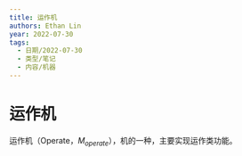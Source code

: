 ```yaml
---
title: 运作机
authors: Ethan Lin
year: 2022-07-30 
tags:
  - 日期/2022-07-30 
  - 类型/笔记 
  - 内容/机器 
---
```



# 运作机






运作机（Operate，$M_{operate}$），机的一种，主要实现运作类功能。